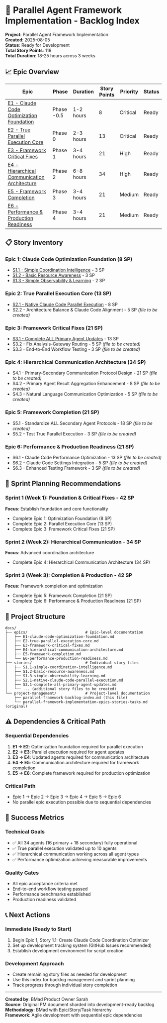 # 🎯 **Parallel Agent Framework Implementation - Backlog Index**

**Project**: Parallel Agent Framework Implementation  
**Created**: 2025-08-05  
**Status**: Ready for Development  
**Total Story Points**: 118  
**Total Duration**: 18-25 hours across 3 weeks  

## **📈 Epic Overview**

| Epic | Phase | Duration | Story Points | Priority | Status |
|------|-------|----------|--------------|----------|--------|
| [E1 - Claude Code Optimization Foundation](../epics/E1-claude-code-optimization-foundation.md) | Phase -0.5 | 1-2 hours | 8 | Critical | Ready |
| [E2 - True Parallel Execution Core](../epics/E2-true-parallel-execution-core.md) | Phase 0 | 2-3 hours | 13 | Critical | Ready |
| [E3 - Framework Critical Fixes](../epics/E3-framework-critical-fixes.md) | Phase 1 | 3-4 hours | 21 | High | Ready |
| [E4 - Hierarchical Communication Architecture](../epics/E4-hierarchical-communication-architecture.md) | Phase 2 | 6-8 hours | 34 | High | Ready |
| [E5 - Framework Completion](../epics/E5-framework-completion.md) | Phase 3 | 3-4 hours | 21 | Medium | Ready |
| [E6 - Performance & Production Readiness](../epics/E6-performance-production-readiness.md) | Phase 4 | 3-4 hours | 21 | Medium | Ready |

## **📋 Story Inventory**

### **Epic 1: Claude Code Optimization Foundation (8 SP)**
- [S1.1 - Simple Coordination Intelligence](../stories/S1.1-simple-coordination-intelligence.md) - 3 SP
- [S1.2 - Basic Resource Awareness](../stories/S1.2-basic-resource-awareness.md) - 3 SP
- [S1.3 - Simple Observability & Learning](../stories/S1.3-simple-observability-learning.md) - 2 SP

### **Epic 2: True Parallel Execution Core (13 SP)**
- [S2.1 - Native Claude Code Parallel Execution](../stories/S2.1-native-claude-code-parallel-execution.md) - 8 SP
- S2.2 - Architecture Balance & Claude Code Alignment - 5 SP *(file to be created)*

### **Epic 3: Framework Critical Fixes (21 SP)**
- [S3.1 - Complete ALL Primary Agent Updates](../stories/S3.1-complete-all-primary-agent-updates.md) - 13 SP
- S3.2 - Fix Analysis-Gateway Routing - 5 SP *(file to be created)*
- S3.3 - End-to-End Workflow Testing - 3 SP *(file to be created)*

### **Epic 4: Hierarchical Communication Architecture (34 SP)**
- S4.1 - Primary-Secondary Communication Protocol Design - 21 SP *(file to be created)*
- S4.2 - Primary Agent Result Aggregation Enhancement - 8 SP *(file to be created)*
- S4.3 - Natural Language Communication Optimization - 5 SP *(file to be created)*

### **Epic 5: Framework Completion (21 SP)**
- S5.1 - Standardize ALL Secondary Agent Protocols - 18 SP *(file to be created)*
- S5.2 - Test True Parallel Execution - 3 SP *(file to be created)*

### **Epic 6: Performance & Production Readiness (21 SP)**
- S6.1 - Claude Code Performance Optimization - 13 SP *(file to be created)*
- S6.2 - Claude Code Settings Integration - 5 SP *(file to be created)*
- S6.3 - Enhanced Testing Framework - 3 SP *(file to be created)*

## **🚀 Sprint Planning Recommendations**

### **Sprint 1 (Week 1): Foundation & Critical Fixes - 42 SP**
**Focus**: Establish foundation and core functionality
- Complete Epic 1: Optimization Foundation (8 SP)
- Complete Epic 2: Parallel Execution Core (13 SP)
- Complete Epic 3: Framework Critical Fixes (21 SP)

### **Sprint 2 (Week 2): Hierarchical Communication - 34 SP**
**Focus**: Advanced coordination architecture
- Complete Epic 4: Hierarchical Communication Architecture (34 SP)

### **Sprint 3 (Week 3): Completion & Production - 42 SP**
**Focus**: Framework completion and optimization
- Complete Epic 5: Framework Completion (21 SP)
- Complete Epic 6: Performance & Production Readiness (21 SP)

## **📁 Project Structure**

```
docs/
├── epics/                          # Epic-level documentation
│   ├── E1-claude-code-optimization-foundation.md
│   ├── E2-true-parallel-execution-core.md
│   ├── E3-framework-critical-fixes.md
│   ├── E4-hierarchical-communication-architecture.md
│   ├── E5-framework-completion.md
│   └── E6-performance-production-readiness.md
├── stories/                        # Individual story files
│   ├── S1.1-simple-coordination-intelligence.md
│   ├── S1.2-basic-resource-awareness.md
│   ├── S1.3-simple-observability-learning.md
│   ├── S2.1-native-claude-code-parallel-execution.md
│   ├── S3.1-complete-all-primary-agent-updates.md
│   └── ... (additional story files to be created)
└── project-management/             # Project-level documentation
    ├── parallel-framework-backlog-index.md (this file)
    └── parallel-framework-implementation-epics-stories-tasks.md (original)
```

## **⚠️ Dependencies & Critical Path**

### **Sequential Dependencies**
1. **E1 → E2**: Optimization foundation required for parallel execution
2. **E2 → E3**: Parallel execution required for agent updates
3. **E3 → E4**: Updated agents required for communication architecture
4. **E4 → E5**: Communication architecture required for framework completion
5. **E5 → E6**: Complete framework required for production optimization

### **Critical Path**
- Epic 1 → Epic 2 → Epic 3 → Epic 4 → Epic 5 → Epic 6
- No parallel epic execution possible due to sequential dependencies

## **🎯 Success Metrics**

### **Technical Goals**
- ✅ All 34 agents (16 primary + 18 secondary) fully operational
- ✅ True parallel execution validated up to 10 agents
- ✅ Hierarchical communication working across all agent types
- ✅ Performance optimization achieving measurable improvements

### **Quality Gates**
- All epic acceptance criteria met
- End-to-end workflow testing passed
- Performance benchmarks established
- Production readiness validated

## **📞 Next Actions**

### **Immediate (Ready to Start)**
1. Begin Epic 1, Story 1.1: Create Claude Code Coordination Optimizer
2. Set up development tracking system (GitHub Issues recommended)
3. Establish development environment for script creation

### **Development Approach**
- Create remaining story files as needed for development
- Use this index for backlog management and sprint planning
- Track progress through individual story completion

---
**Created by**: BMad Product Owner Sarah  
**Source**: Original PM document sharded into development-ready backlog  
**Methodology**: BMad with Epic/Story/Task hierarchy  
**Framework**: Agile development with sequential epic dependencies